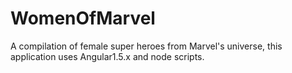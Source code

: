 # WomenOfMarvel
A compilation of female super heroes from Marvel's universe, this application uses Angular1.5.x and node scripts.

